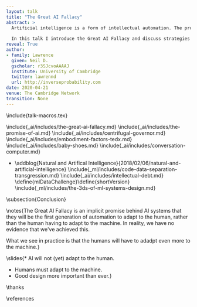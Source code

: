 ```yaml
---
layout: talk
title: "The Great AI Fallacy"
abstract: >
  Artificial intelligence is a form of intellectual automation. The promise of artificial intelligence is that it will be the first generation of automation that adapts to humans, rather than humans having to adapt to it. I see no evidence that this is true, but this fallacy is having very real effects on the way we think about creating and deploying artificial intelligence solutions.
  
  In this talk I introduce the Great AI Fallacy and discuss strategies for deployment that pre-emptively deal with the problems it will trigger.
reveal: True
author:
- family: Lawrence
  given: Neil D.
  gscholar: r3SJcvoAAAAJ
  institute: University of Cambridge
  twitter: lawrennd
  url: http://inverseprobability.com
date: 2020-04-21
venue: The Cambridge Network
transition: None
---
```


\include{talk-macros.tex}

\include{_ai/includes/the-great-ai-fallacy.md}
\include{_ai/includes/the-promise-of-ai.md}
\include{_ai/includes/centrifugal-governor.md}
\include{_ai/includes/embodiment-factors-tedx.md}
\include{_ai/includes/baby-shoes.md}
\include{_ai/includes/conversation-computer.md}
* \addblog{Natural and Artifical Intelligence}{2018/02/06/natural-and-artificial-intelligence}
\include{_ml/includes/code-data-separation-transgression.md}
\include{_ai/includes/intellectual-debt.md}
\define{mlDataChallenge}\define{shortVersion}
\include{_ml/includes/the-3ds-of-ml-systems-design.md}

\subsection{Conclusion}

\notes{The Great AI Fallacy is an implicit promise behind AI systems that they will be the first generation of automation to adapt to the human, rather than the human having to adapt to the machine. In reality, we have no evidence that we've achieved this. 

What we see in practice is that the humans will have to adadpt even more to the machine.}

\slides{* AI will not (yet) adapt to the human.
* Humans must adapt to the machine.
* Good design more important than ever.}


\thanks

\references
